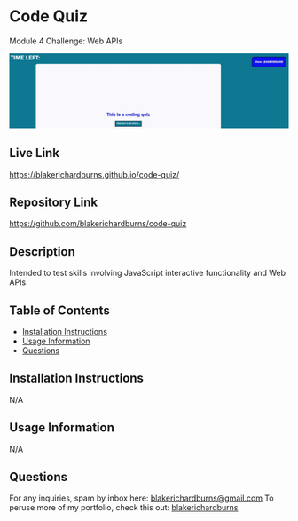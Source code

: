 # Code Quiz
Module 4 Challenge: Web APIs

![Alt text](./assets/screenshot.JPG "Screenshot")

## Live Link
https://blakerichardburns.github.io/code-quiz/

## Repository Link
https://github.com/blakerichardburns/code-quiz

## Description
Intended to test skills involving JavaScript interactive functionality and Web APIs.

  ## Table of Contents
  * [Installation Instructions](#installation-instructions)
  * [Usage Information](#usage-information)
  * [Questions](#questions)

  ## Installation Instructions
  N/A
  
  ## Usage Information
  N/A 
  
  ## Questions
  For any inquiries, spam by inbox here: blakerichardburns@gmail.com
  To peruse more of my portfolio, check this out: [blakerichardburns](https://github.com/blakerichardburns)